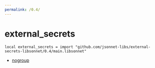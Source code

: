 ```yaml
---
permalink: /0.4/
---
```


# external_secrets

```jsonnet
local external_secrets = import "github.com/jsonnet-libs/external-secrets-libsonnet/0.4/main.libsonnet"
```



* [nogroup](nogroup/index.md)